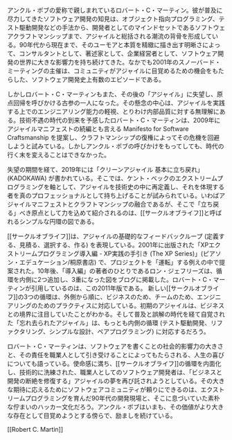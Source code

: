 アンクル・ボブの愛称で親しまれているロバート・C・マーティン。彼が普及に尽力してきたソフトウェア開発の知見は、オブジェクト指向プログラミング、テスト駆動開発などの手法から、開発者としてのマインドセットであるソフトウェアクラフトマンシップまで、アジャイルと総括される潮流の背骨を形成している。90年代から現在まで、そのユーモアと本質を精緻に描き出す明晰さによって、コンサルタントとして、著述家として、企業経営者として、ソフトウェア開発の世界に大きな影響力を持ち続けてきた。なかでも2001年のスノーバード・ミーティングの主催は、コミュニティがアジャイルに目覚めるための機会をもたらした、ソフトウェア開発史上有数のエピソードである。

しかしロバート・C・マーティンもまた、その後の「アジャイル」に失望し、原点回帰を呼びかける古参の一人になった。その懸念の中心は、アジャイルを実践する上でのエンジニアリング能力の軽視、とりわけ内部品質に対する無理解にある。技術不遇の時代の到来を予感したロバート・C・マーティンは、2009年にアジャイルマニフェストの続編とも言える Manifesto for Software Craftsmanship を提案し、クラフトマンシップの復権によってその危機を回避しようと試みている。しかしアンクル・ボブの呼びかけをもってしても、時代の行く末を変えることはできなかった。

失望の期間を経て、2019年には「クリーンアジャイル 基本に立ち戻れ」(KADOKAWA) が書かれている。そこでは、ケント・ベックのエクストリームプログラミングを軸として、アジャイルを技術史の中に再定義し、それを体現する者を真のプロフェッショナルとして持ち上げることが試みられている。いわばアジャイルマニフェストとクラフトマンシップの融合であるが、そこで「立ち戻る」べき原点として力を込めて紹介されるのは、[[サークルオブライフ]]と呼ばれるシンプルな円環の図である。

[[サークルオブライフ]]は、アジャイルの基礎的なフィードバックループ (定義する、見積る、選択する、作る) を表現している。2001年に出版された「XPエクストリームプログラミング導入編 - XP実践の手引き (The XP Series)」(ピアソン・エデュケーション/桐原書店) で、プロジェクトを「運転」する例えの中で提案された。10年後、「導入編」の著者のひとりであるロン・ジェフリーズは、循環を内側に2つ追加し、3重になった図をブログに掲載した。ロバート・C・マーティンが引用しているのは、この2011年版である。
新しい[[サークルオブライフ]]の3つの循環は、外側から順に、ビジネスのため、チームのため、エンジニアリングのためのプラクティスに対応している。初期のアジャイルは、ビジネスとの境界に注目していたことがわかる。そして普及と誤解の時代を経て自覚された「忘れ去られたアジャイル」は、もっとも内側の循環 (テスト駆動開発、リファクタリング、シンプルな設計、ペアプログラミング) に対応するだろう。

ロバート・C・マーティンは、ソフトウェアを書くことの社会的影響力の大きさと、その責任を職業人として引き受けることによってもたらされる、人生の喜びについても語っている。使命感に満ち、[[サークルオブライフ]]の循環を内面化し、技術的に洗練された、職業人としてのソフトウェア開発者は、「ビジネスと開発の断絶を修復する」アジャイルの夢を再び託されようとしている。その大きな期待に応えるためにソフトウェアコミュニティが頼りにできるのは、エクストリームプログラミングを育んだ90年代の開発現場と、そこに息づいていた素朴な佇まいのハッカー文化だろう。アンクル・ボブはいまも、その価値がより大きな存在として目覚めようとする傍らで、励ましを続けている。

[[Robert C. Martin]]